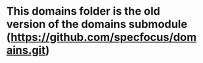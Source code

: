 # This domains folder is the old version of the domains submodule (https://github.com/specfocus/domains.git)